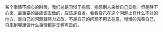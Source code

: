 某个事情不顺心的时候，我们总是习惯于抱怨，抱怨别人来给自己安慰。但是静下心来，最重要的最应该去做的，应该是自省，看看自己在这个问题上有什么不对的地方，是自己的问题就努力去改，不是自己的问题不用去在意，慢慢的完善自己，将来到哪里做什么事情都是无懈可击的。